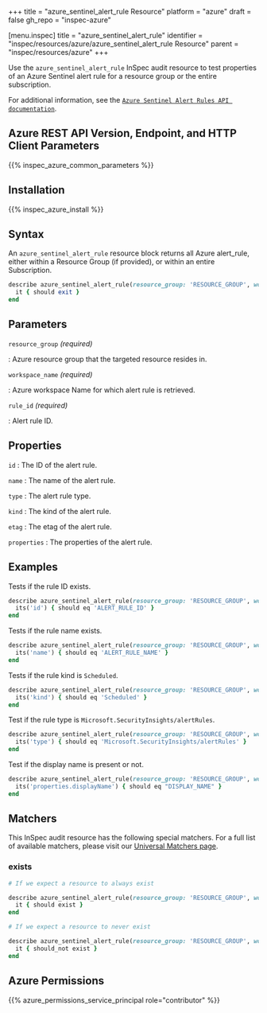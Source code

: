 +++
title = "azure_sentinel_alert_rule Resource"
platform = "azure"
draft = false
gh_repo = "inspec-azure"

[menu.inspec]
title = "azure_sentinel_alert_rule"
identifier = "inspec/resources/azure/azure_sentinel_alert_rule Resource"
parent = "inspec/resources/azure"
+++

Use the `azure_sentinel_alert_rule` InSpec audit resource to test properties of an Azure Sentinel alert rule for a resource group or the entire subscription.

For additional information, see the [`Azure Sentinel Alert Rules API documentation`](https://docs.microsoft.com/en-us/rest/api/datafactory/pipeline-runs/query-by-factory).

## Azure REST API Version, Endpoint, and HTTP Client Parameters

{{% inspec_azure_common_parameters %}}

## Installation

{{% inspec_azure_install %}}

## Syntax

An `azure_sentinel_alert_rule` resource block returns all Azure alert_rule, either within a Resource Group (if provided), or within an entire Subscription.

```ruby
describe azure_sentinel_alert_rule(resource_group: 'RESOURCE_GROUP', workspace_name: 'WORKSPACE_NAME', rule_id: 'RULE_ID') do
  it { should exit }
end
```

## Parameters

`resource_group` _(required)_

: Azure resource group that the targeted resource resides in.

`workspace_name` _(required)_

: Azure workspace Name for which alert rule is retrieved.

`rule_id` _(required)_

: Alert rule ID.

## Properties

`id`
: The ID of the alert rule.

`name`
: The name of the alert rule.

`type`
: The alert rule type.

`kind`
: The kind of the alert rule.

`etag`
: The etag of the alert rule.

`properties`
: The properties of the alert rule.

## Examples

Tests if the rule ID exists.

```ruby
describe azure_sentinel_alert_rule(resource_group: 'RESOURCE_GROUP', workspace_name: 'WORKSPACE_NAME', rule_id: 'RULE_ID') do
  its('id') { should eq 'ALERT_RULE_ID' }
end
```

Tests if the rule name exists.

```ruby
describe azure_sentinel_alert_rule(resource_group: 'RESOURCE_GROUP', workspace_name: 'WORKSPACE_NAME', rule_id: 'RULE_ID') do
  its('name') { should eq 'ALERT_RULE_NAME' }
end
```

Tests if the rule kind is `Scheduled`.

```ruby
describe azure_sentinel_alert_rule(resource_group: 'RESOURCE_GROUP', workspace_name: 'WORKSPACE_NAME', rule_id: 'RULE_ID') do
  its('kind') { should eq 'Scheduled' }
end
```

Test if the rule type is `Microsoft.SecurityInsights/alertRules`.

```ruby
describe azure_sentinel_alert_rule(resource_group: 'RESOURCE_GROUP', workspace_name: 'WORKSPACE_NAME', rule_id: 'RULE_ID') do
  its('type') { should eq 'Microsoft.SecurityInsights/alertRules' }
end
```

Test if the display name is present or not.

```ruby
describe azure_sentinel_alert_rule(resource_group: 'RESOURCE_GROUP', workspace_name: 'WORKSPACE_NAME', rule_id: 'RULE_ID') do
  its('properties.displayName') { should eq "DISPLAY_NAME" }
end
```

## Matchers

This InSpec audit resource has the following special matchers. For a full list of available matchers, please visit our [Universal Matchers page](https://www.inspec.io/docs/reference/matchers/).

### exists

```ruby
# If we expect a resource to always exist

describe azure_sentinel_alert_rule(resource_group: 'RESOURCE_GROUP', workspace_name: 'WORKSPACE_NAME', rule_id: 'RULE_ID') do
  it { should exist }
end

# If we expect a resource to never exist

describe azure_sentinel_alert_rule(resource_group: 'RESOURCE_GROUP', workspace_name: 'WORKSPACE_NAME', rule_id: 'RULE_ID') do
  it { should_not exist }
end
```

## Azure Permissions

{{% azure_permissions_service_principal role="contributor" %}}
